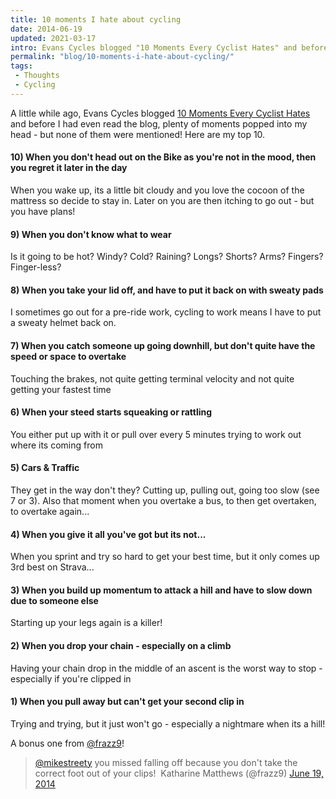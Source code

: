 ```yaml
---
title: 10 moments I hate about cycling
date: 2014-06-19
updated: 2021-03-17
intro: Evans Cycles blogged "10 Moments Every Cyclist Hates" and before I had even read the blog, plenty of moments popped into my head - these are my top 10
permalink: "blog/10-moments-i-hate-about-cycling/"
tags:
 - Thoughts
 - Cycling
---
```


A little while ago, Evans Cycles blogged [10 Moments Every Cyclist Hates](http://blog.evanscycles.com/other_stuff/10-moments-every-cyclist-hates/) and before I had even read the blog, plenty of moments popped into my head - but none of them were mentioned! Here are my top 10.

#### 10) When you don't head out on the Bike as you're not in the mood, then you regret it later in the day

When you wake up, its a little bit cloudy and you love the cocoon of the mattress so decide to stay in. Later on you are then itching to go out - but you have plans!

#### 9) When you don't know what to wear

Is it going to be hot? Windy? Cold? Raining? Longs? Shorts? Arms? Fingers? Finger-less?

#### 8) When you take your lid off, and have to put it back on with sweaty pads

I sometimes go out for a pre-ride work, cycling to work means I have to put a sweaty helmet back on.

#### 7) When you catch someone up going downhill, but don't quite have the speed or space to overtake

Touching the brakes, not quite getting terminal velocity and not quite getting your fastest time

#### 6) When your steed starts squeaking or rattling

You either put up with it or pull over every 5 minutes trying to work out where its coming from

#### 5) Cars & Traffic

They get in the way don't they? Cutting up, pulling out, going too slow (see 7 or 3). Also that moment when you overtake a bus, to then get overtaken, to overtake again...

#### 4) When you give it all you've got but its not...

When you sprint and try so hard to get your best time, but it only comes up 3rd best on Strava...

#### 3) When you build up momentum to attack a hill and have to slow down due to someone else

Starting up your legs again is a killer!

#### 2) When you drop your chain - especially on a climb

Having your chain drop in the middle of an ascent is the worst way to stop - especially if you're clipped in

#### 1) When you pull away but can't get your second clip in

Trying and trying, but it just won't go - especially a nightmare when its a hill!

A bonus one from [@frazz9](http://www.twitter.com/frazz9)!

> [@mikestreety](https://twitter.com/mikestreety) you missed falling off because you don't take the correct foot out of your clips!
>  Katharine Matthews (@frazz9) [June 19, 2014](https://twitter.com/frazz9/statuses/479722956772638720)
